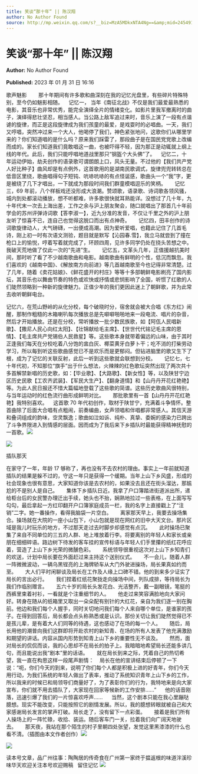 ```yaml
---
title: 笑谈“那十年” || 陈汉翔
author: No Author Found
source: http://mp.weixin.qq.com/s?__biz=MzA5MDkxNTA4Ng==&amp;mid=2454913087&amp;idx=1&amp;sn=ef7ad0d68167306e8ced090c09697cb2&amp;chksm=87a3c85eb0d44148745bb85c774d3d42c7d9c64aea9937c380947f487d1ae30222ac3b7c62c8#rd
---
```


# 笑谈“那十年” || 陈汉翔

**Author:** No Author Found

**Published:** 2023 年 01 月 31 日 16:16

歌声魅影        那十年期间有许多歌和曲深刻在我的记忆光盘里，有些碎片特殊特别，至今仍如魅影相随。    记忆一， 当年《南征北战》不仅是我们最爱最熟悉的电影，其音乐也非常优秀，能完全演绎全片的情绪变化。如影片里我军撤离时的曲子，演绎得悲壮坚忍，相当感人。当公路上敌军追过来时，音乐上演了一段有点谐谑的旋律，而正是这段旋律成为我们孩童的最爱，是戏耍时的必唱曲。一天，我们又哼唱，突然冲过来一个大人，他喝停了我们，神色紧张地问，这歌你们从哪里学来的？你们知道唱的是什么吗？原来我们踩雷了，那段曲子是在国民党党歌上改编而成的。家长们知道我们竟敢唱这一曲，也被吓得不轻，因为那正是动辄就上纲上线的年代。此后，我们只能哼唱地道战里那只“钢盔个大头佛”了。    记忆二，十年运动伊始，劫夫创作的语录歌可谓朗朗上口，风头无量。不过他的【我们共产党人好比种子】曲风却是有点例外，这首歌用的是湖南民歌调式，旋律兜兜转转总在低音区里绕，歌曲唱得句子短钝、吭哧吭哧的有点怪诞感，歌曲头一个“我”字，更是被绕了几下才唱出，一下就成为那段时间我们群童模唱逗乐的笑柄。      记忆三，69 年前，八个样板戏还没形成大浪潮。赞颂歌，语录歌、诗词歌各领风骚，城内到处都滚动播放，想不听都难，许多歌很快就耳熟能详。没想过了几十年，九十年代末一次去上海出差，工作之余与沪上朋友聚会，随口就唱出了那首几十年前学会的苏州评弹诗词歌【答李淑一】，近九分准的发音，不仅让千里之外的沪上朋友听了惊喜不已，连自己也觉得这脱口而出有点神奇。      记忆四，田丰创作的诗词歌旋律动人，大气磅礴，一出便成高潮。因为爱听爱唱，也籍此记住了几首毛诗，刚上初一时有次语文测验，题目就是默写【沁园春.雪】，我立马就尝到了撞在枪口上的愉悦，哼着写着就完成了，环顾四周，见许多同学仍处在挠头苦想之中。我破天荒地做了仅此一次的“先进”生。      记忆五，文革头几年，正值援越抗美时间，那时听了看了不少越南歌曲和电影。越南歌曲有鲜明的个性，低沉而飘忽。我们喜欢的《越南中国》、《解放南方向前进》等几首越南歌至今也记得非常清楚。过了几年，随着《卖花姑娘》、《鲜花盛开的村庄》等等十多部朝鲜电影刷亮了国内影坛，其音乐也以舞曲节奏的特色或欢快或抒情或悲悯影响了全国，听惯了红歌的人们陡然领略到一种新的旋律魅力。正值少年的我们更因此迷上了朝鲜歌，并为此常去收听朝鲜电台。

记忆六，在荒山野岭的从化分校，每个破晓时分，宿舍就会被大合唱《东方红》闹醒，那制作粗糙的木箱喇叭每次播放总是先噼噼啪啪地来一段电流、唱片的杂音，然后才开始播放。还是在分校，常听播放一批少数民族歌，如【阿佤人民唱新歌】、【撒尼人民心向红太阳】、【壮锦献给毛主席】、【世世代代铭记毛主席的恩情】、【毛主席共产党锡伯人民救星】等。这些歌本身就带着偏远的山味，由于其时正逢我们每天在分校吃着八分饱的盅白灰、椰菜黄牙白萝卜干；吃不消的打柴劳动学习，所以每到听这些歌曲感觉已不是欢乐而是更郁闷。但钻进脑里的歌又生下了根，成为了记忆的关联反射，此后一听到这些歌就会联想到分校。      记忆七，七十年代初，不知那位“旗手”出于什么想法，火辣辣的红色歌坛突然出现了两次共十多首解禁新唱的历史歌，如：【毕业歌】、【大路歌】、【新女性】等，以及陕甘宁边区历史民歌【工农齐武装】、【军民大生产】、【翻身道情】和【山丹丹开花红艳艳】等。为此人民日报还不惜大篇幅地登载了这些歌的简谱。这些历史歌曲风很特别，与当年运动时的红色流行曲形成鲜明对比。      那批歌里有一首【山丹丹开花红艳艳】我特别喜欢。    这首歌 70 年代初创作，取材于陕甘宁，充满着斗争情怀。整首曲除了后面大合唱有点粗闹，前奏编曲，女声领唱和伴唱都非常感人。其信天游和叠词组成的韵味，空灵飘逸；歌曲如泣如诉、纯朴、真挚、委婉的感染力已跨出了斗争界限进入到情感的层面。因而成为了我后来下乡插队时最能获得精神抚慰的一首歌。![](https://mmbiz.qpic.cn/mmbiz_gif/bL2iaicTYdZn5GMfCjjlQ1xMA4eQziaz2CP1q2nlm2iaHfDsmrrl0qMZZ3bITicHBIzqslRU8bhf3kUfT6iaiaOnCCk2Q/640?wx_fmt=gif)

![](https://mmbiz.qpic.cn/mmbiz_jpg/PJWG74pLsMZdX1yWjw8RBW7VQ2iaqUPLoWuTnfQfJ0LvZPOHW0tJd2teybrsAvkAmr6RYGZUPoxv3AMMMNC1sog/640)

插队那天

在家守了一年，年龄 17 够称了，再也没有不去农村的理由。事实上一年前就知道插队的结果是躲不过的，守这一年只是获得一个缓期。当年上山下乡风盛，形成的社会现象也很有意思，大家知道你该是去农村的，如果没去且还在街头溜达，那尴尬的不是别人是自己。      集体下乡插队日近。我拿了户口簿踏进街道派出所，递给柜台后的女民警办理迁出手续，她头也不抬，娴熟地拉过一些表格，在上面写写勾勾，最后拿起一方红印翻开户口簿家庭成员一栏，我的名字上直接戳上了“注销”二字。她一番操作，看得我脑袋一片空白。      离家那天早上，我要去操场集合。操场就在大院的一座小山包下，小山包就是现在网红的旧中大天文台。那片区域是我儿时玩乐的地方，不过那天走过去时脚步却感觉有点沉。      此时操场已聚集了来自不同单位的三五的人群、地上堆放着行李。将要离别的年轻人和家长或亲朋在细细碎语。路边树下待发的客车挂的宣传标语与年轻人们手里攥的纸红花呼应着，营造了上山下乡光荣的微醺色彩。      系统领导很重视这次对上山下乡知青们的欢送，计划中局长要在外面赶过来主持这个送别仪式。      不一会儿，随着人群一阵微微波动，一辆乌黑锃亮的上海牌轿车从大门外驶进操场，局长果真如约而至。      大人们平时闲聊谈及局长在工作及人缘上口碑不错。他的到来多少证实了局长的言出必行。      我们捏着红纸花聚拢走向操场中间，列队成排，等待局长为我们作临别赠言。      五六十岁的局长头发花白、光洁整齐，戴一副眼镜，笔挺的西裤里束着衬衫，一看就是个注重细节的人。      他走过来笑容满脸地向大家问好。转身在随从的纸箱里又取出一朵朵配有别针的大红花，亲自为我们逐一别在胸前。他边和我们每个人握手，同时关切地问我们每个人来自哪个单位，是谁家的孩子。在得到回答后，局长都会点头称熟悉或是认识。那份关切让我们陡然觉得已不是孩儿辈，是有着大人们同等的待遇，这也感动了在场的每一个人。      随后，局长用他的潮普向我们这群即将开赴农村的新知青、在场的所有人发表了他充满激励和期望的讲话。内容从国内形势到知青上山下乡的重要性无不谈及。      然而，面对局长的侃侃而谈，我的心思却不在局长的拍子上。我暗暗地希望局长还能多讲几句，而且能说出我“剧本”里的话语。      就在局长到来之际，凭着自己的热切希望，我一直在构思这样一段尾声剧情：    局长在他的宣讲结束后停顿了一下说：“呃，你们今天的到来，说明了你们每个人都是积极上进的好青年，你们今天用行动，为我们系统的年轻人做出了表率，推动了系统知识青年上山下乡的工作，所以我来的时候已和局领导们商量好了，为了表彰你们的行为，我特地来是向大家宣布，你们就不用去插队了，大家现在回家等候新的工作安排……”      他的话音刚落，迅速引爆了我们的一片惊喜欢呼声……      当然，这个剧本只能在我心里蹦哒臆想。现实不能改变，只能按照它的剧情发展。所以，我的臆想转眼就被自己和大家感谢局长发言的掌声打破。局长走了，没有留下一点彩蛋。      接着是我们所有人操场上的一阵忙碌，收拾、装运。随后客车门一关，拉着我们向广阔天地驶去。      那天夜，我站在那个陌生的村子里朝四处张望，发觉这里黑漆漆的什么也看不清。（插图由本文作者创作）![](https://mmbiz.qpic.cn/mmbiz_gif/bL2iaicTYdZn5GMfCjjlQ1xMA4eQziaz2CP1q2nlm2iaHfDsmrrl0qMZZ3bITicHBIzqslRU8bhf3kUfT6iaiaOnCCk2Q/640?wx_fmt=gif)

![](https://mmbiz.qpic.cn/mmbiz_jpg/PJWG74pLsMbvHSUQewW60Acj6p0fvlN1wRaz763XzEYcpXG6znIKlqoRgW8Iiayu6s9mXWzhWe7tHwz50ziaR1LQ/640?wx_fmt=jpeg)

读本号文章，品广州往事：陶陶居的传奇食在广州第一家终于揾返根的味道泮溪珍味华天欢迎关注本号欢迎赐稿   留住记忆
![](https://mmbiz.qpic.cn/mmbiz_gif/PJWG74pLsMZX0BKcLeBUb1nicgI15AfMRowP8gXVMMjhZKcBJEv3c5ictEuf7ZJq3XnRib1cL9tgSvC69iaHkiaWEfw/640?wx_fmt=gif)
